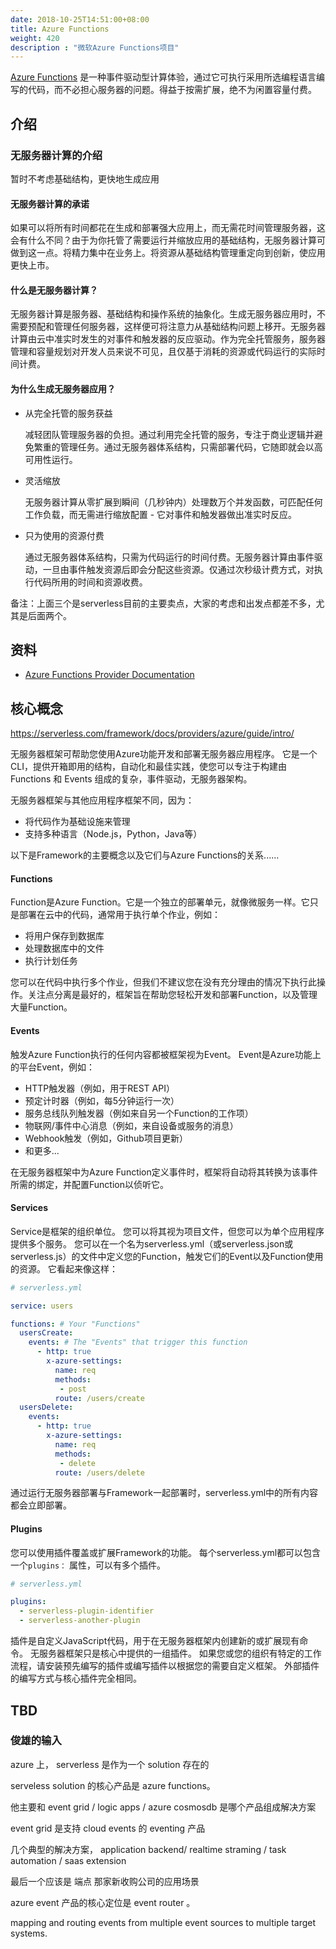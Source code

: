 ```yaml
---
date: 2018-10-25T14:51:00+08:00
title: Azure Functions
weight: 420
description : "微软Azure Functions项目"
---
```


[Azure Functions](https://azure.microsoft.com/zh-cn/services/functions/) 是一种事件驱动型计算体验，通过它可执行采用所选编程语言编写的代码，而不必担心服务器的问题。得益于按需扩展，绝不为闲置容量付费。

## 介绍

### 无服务器计算的介绍

暂时不考虑基础结构，更快地生成应用

#### 无服务器计算的承诺

如果可以将所有时间都花在生成和部署强大应用上，而无需花时间管理服务器，这会有什么不同？由于为你托管了需要运行并缩放应用的基础结构，无服务器计算可做到这一点。将精力集中在业务上。将资源从基础结构管理重定向到创新，使应用更快上市。

#### 什么是无服务器计算？

无服务器计算是服务器、基础结构和操作系统的抽象化。生成无服务器应用时，不需要预配和管理任何服务器，这样便可将注意力从基础结构问题上移开。无服务器计算由云中准实时发生的对事件和触发器的反应驱动。作为完全托管服务，服务器管理和容量规划对开发人员来说不可见，且仅基于消耗的资源或代码运行的实际时间计费。

#### 为什么生成无服务器应用？

- 从完全托管的服务获益

  减轻团队管理服务器的负担。通过利用完全托管的服务，专注于商业逻辑并避免繁重的管理任务。通过无服务器体系结构，只需部署代码，它随即就会以高可用性运行。

- 灵活缩放

  无服务器计算从零扩展到瞬间（几秒钟内）处理数万个并发函数，可匹配任何工作负载，而无需进行缩放配置 - 它对事件和触发器做出准实时反应。

- 只为使用的资源付费

  通过无服务器体系结构，只需为代码运行的时间付费。无服务器计算由事件驱动，一旦由事件触发资源后即会分配这些资源。仅通过次秒级计费方式，对执行代码所用的时间和资源收费。


备注：上面三个是serverless目前的主要卖点，大家的考虑和出发点都差不多，尤其是后面两个。


## 资料

- [Azure Functions Provider Documentation](https://serverless.com/framework/docs/providers/azure/)



## 核心概念

https://serverless.com/framework/docs/providers/azure/guide/intro/

无服务器框架可帮助您使用Azure功能开发和部署无服务器应用程序。 它是一个CLI，提供开箱即用的结构，自动化和最佳实践，使您可以专注于构建由 Functions 和 Events 组成的复杂，事件驱动，无服务器架构。

无服务器框架与其他应用程序框架不同，因为：

- 将代码作为基础设施来管理
- 支持多种语言（Node.js，Python，Java等）

以下是Framework的主要概念以及它们与Azure Functions的关系......

#### Functions

Function是Azure Function。它是一个独立的部署单元，就像微服务一样。它只是部署在云中的代码，通常用于执行单个作业，例如：

- 将用户保存到数据库
- 处理数据库中的文件
- 执行计划任务

您可以在代码中执行多个作业，但我们不建议您在没有充分理由的情况下执行此操作。关注点分离是最好的，框架旨在帮助您轻松开发和部署Function，以及管理大量Function。

#### Events

触发Azure Function执行的任何内容都被框架视为Event。 Event是Azure功能上的平台Event，例如：

- HTTP触发器（例如，用于REST API）
- 预定计时器（例如，每5分钟运行一次）
- 服务总线队列触发器（例如来自另一个Function的工作项）
- 物联网/事件中心消息（例如，来自设备或服务的消息）
- Webhook触发（例如，Github项目更新）
- 和更多...

在无服务器框架中为Azure Function定义事件时，框架将自动将其转换为该事件所需的绑定，并配置Function以侦听它。

#### Services

Service是框架的组织单位。 您可以将其视为项目文件，但您可以为单个应用程序提供多个服务。 您可以在一个名为serverless.yml（或serverless.json或serverless.js）的文件中定义您的Function，触发它们的Event以及Function使用的资源。 它看起来像这样：

```yaml
# serverless.yml

service: users

functions: # Your "Functions"
  usersCreate:
    events: # The "Events" that trigger this function
      - http: true
        x-azure-settings:
          name: req
          methods:
           - post
          route: /users/create
  usersDelete:
    events:
      - http: true
        x-azure-settings:
          name: req
          methods:
           - delete
          route: /users/delete
```

通过运行无服务器部署与Framework一起部署时，serverless.yml中的所有内容都会立即部署。

#### Plugins

您可以使用插件覆盖或扩展Framework的功能。 每个serverless.yml都可以包含一个`plugins：` 属性，可以有多个插件。

```yaml
# serverless.yml

plugins:
  - serverless-plugin-identifier
  - serverless-another-plugin
```

插件是自定义JavaScript代码，用于在无服务器框架内创建新的或扩展现有命令。 无服务器框架只是核心中提供的一组插件。 如果您或您的组织有特定的工作流程，请安装预先编写的插件或编写插件以根据您的需要自定义框架。 外部插件的编写方式与核心插件完全相同。

## TBD

### 俊雄的输入

azure 上， serverless 是作为一个 solution 存在的

serveless solution 的核心产品是 azure functions。

他主要和 event grid / logic apps / azure cosmosdb 是哪个产品组成解决方案

event grid 是支持 cloud events 的 eventing 产品

几个典型的解决方案， application backend/ realtime straming / task automation / saas extension

最后一个应该是 端点 那家新收购公司的应用场景





azure event 产品的核心定位是  event router 。

mapping and routing events from multiple event sources to multiple target systems.